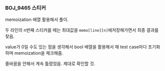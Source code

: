 ### BOJ_9465 스티커

memoization 배열 활용해서 풀이.

두 라인의 n번째 스티커를 떼는 최대값을 `memo[line][n]`에저장해가면서 최종 결과를 찾음.

value가 0일 수도 있는 점을 생각해서 bool 배열을 활용해서 매 test case마다 초기화하며 memoization을 체크해줌.

줄바꿈을 안해서 계속 틀렸었음. 제대로 확인할 것.

